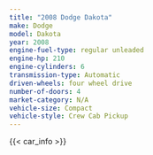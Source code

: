 ```yaml
---
title: "2008 Dodge Dakota"
make: Dodge
model: Dakota
year: 2008
engine-fuel-type: regular unleaded
engine-hp: 210
engine-cylinders: 6
transmission-type: Automatic
driven-wheels: four wheel drive
number-of-doors: 4
market-category: N/A
vehicle-size: Compact
vehicle-style: Crew Cab Pickup
---
```


{{< car_info >}}
